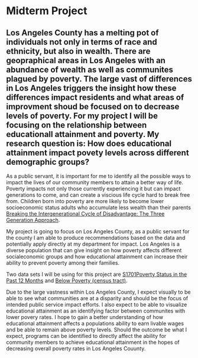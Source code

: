 # Midterm Project  
## Los Angeles County has a melting pot of individuals not only in terms of race and ethnicity, but also in wealth. There are geopraphical areas in Los Angeles with an abundance of wealth as well as communites plagued by poverty. The large vast of differences in Los Angeles triggers the insight how these differences impact residents and what areas of improvment shoud be focused on to decrease levels of poverty. For my project I will be focusing on the relationship between educationall attainment and poverty. My research question is: How does educational attainment impact povety levels across different demographic groups? 


As a public servant, it is important for me to identify all the possible ways to impact the lives of our community members to attain a better way of life. Poverty impacts not only those currently experiencing it but can impact generations to come, and can create a viscious life cycle hard to break free from. Children born into poverty are more likely to become lower socioeconomic status adults who accumulate less wealth than their parents [Breaking the Intergenerational Cycle of Disadvantage: The Three Generation Approach](https://europepmc.org/article/pmc/pmc4894258). 

My project is going to focus on Los Angeles County, as a public servant for the county I am able to produce recommendations based on the data and potentially apply directly at my department for impact. Los Angeles is a diverse population that can give insight on how poverty affects different socialeconomic groups and how educational attainment can increase their ability to prevent poverty among their families. 

Two data sets I will be using for this project are [S1701Poverty Status in the Past 12 Months](https://data.census.gov/table/ACSST1Y2023.S1701?g=050XX00US06037) and [Below Poverty (census tract)](https://data.lacounty.gov/datasets/lacounty::below-poverty-census-tract/about).

Due to the large vastness within Los Angeles County, I expect visually to be able to see what communities are at a disparity and should be the focus of intended public service impact efforts. I also expect to be able to visualize educational attainment as an identifying factor between communites with lower povery rates. I hope to gain a better understanding of how educational attainment affects a populations ability to earn livable wages and be able to remain above poverty levels. Should the outcome be what I expect, programs can be identified to directly affect the ability for community members to achieve educational attainment in the hopes of decreasing overall poverty rates in Los Angeles Couunty. 

